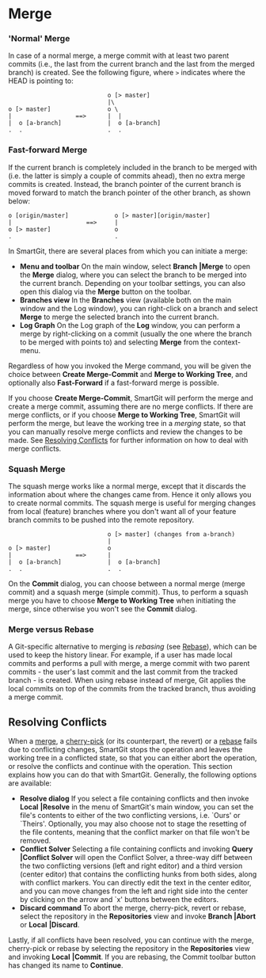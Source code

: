 # Merge

### 'Normal' Merge

In case of a normal merge, a merge commit with at least two parent
commits (i.e., the last from the current branch and the last from the
merged branch) is created. See the following figure, where `>` indicates
where the HEAD is pointing to:



``` text
                            o [> master]
                            |\
o [> master]                o \
|                  ==>      |  |
|  o [a-branch]             |  o [a-branch]
.  .                        .  .
```



### Fast-forward Merge

If the current branch is completely included in the branch to be merged
with (i.e. the latter is simply a couple of commits ahead), then no
extra merge commits is created. Instead, the branch pointer of the
current branch is moved forward to match the branch pointer of the other
branch, as shown below:



``` text
o [origin/master]             o [> master][origin/master]
|                     ==>     |
o [> master]                  o
.                             .
```



In SmartGit, there are several places from which you can initiate a
merge:

-   **Menu and toolbar** On the main window, select **Branch**
    **\|Merge** to open the **Merge** dialog, where you can select the
    branch to be merged into the current branch. Depending on your
    toolbar settings, you can also open this dialog via the **Merge**
    button on the toolbar.
-   **Branches view** In the **Branches** view (available both on the
    main window and the Log window), you can right-click on a branch and
    select **Merge** to merge the selected branch into the current
    branch.
-   **Log Graph** On the Log graph of the **Log** window, you can
    perform a merge by right-clicking on a commit (usually the one where
    the branch to be merged with points to) and selecting **Merge** from
    the context-menu.

Regardless of how you invoked the Merge command, you will be given the
choice between **Create Merge-Commit** and **Merge to Working Tree**,
and optionally also **Fast-Forward** if a fast-forward merge is
possible.

If you choose **Create Merge-Commit**, SmartGit will perform the merge
and create a merge commit, assuming there are no merge conflicts. If
there are merge conflicts, or if you choose **Merge to Working Tree**,
SmartGit will perform the merge, but leave the working tree in a
*merging* state, so that you can manually resolve merge conflicts and
review the changes to be made. See [Resolving Conflicts](#resolving-conflicts) for further information on how to
deal with merge conflicts.

### Squash Merge

The squash merge works like a normal merge, except that it discards the
information about where the changes came from. Hence it only allows you
to create normal commits. The squash merge is useful for merging changes
from local (feature) branches where you don't want all of your feature
branch commits to be pushed into the remote repository.



``` text
                            o [> master] (changes from a-branch)
                            |
o [> master]                o
|                  ==>      |
|  o [a-branch]             |  o [a-branch]
.  .                        .  .
```



On the **Commit** dialog, you can choose between a normal merge (merge
commit) and a squash merge (simple commit). Thus, to perform a squash
merge you have to choose **Merge to Working Tree** when initiating the
merge, since otherwise you won't see the **Commit** dialog.

### Merge versus Rebase

A Git-specific alternative to merging is *rebasing* (see
[Rebase](#Merge-rebase)), which can be used to keep the history linear.
For example, if a user has made local commits and performs a pull with
merge, a merge commit with two parent commits - the user's last commit
and the last commit from the tracked branch - is created. When using
rebase instead of merge, Git applies the local commits on top of the
commits from the tracked branch, thus avoiding a merge commit.

## Resolving Conflicts

When a [merge](#Merge-merge), a [cherry-pick](#Merge-cherry-pick) (or
its counterpart, the revert) or a [rebase](#Merge-rebase) fails due to
conflicting changes, SmartGit stops the operation and leaves the working
tree in a conflicted state, so that you can either abort the operation,
or resolve the conflicts and continue with the operation. This section
explains how you can do that with SmartGit. Generally, the following
options are available:

-   **Resolve dialog** If you select a file containing conflicts and
    then invoke **Local** **\|Resolve** in the menu of SmartGit's main
    window, you can set the file's contents to either of the two
    conflicting versions, i.e. \`Ours' or \`Theirs'. Optionally, you may
    also choose not to stage the resetting of the file contents, meaning
    that the conflict marker on that file won't be removed.
-   **Conflict Solver** Selecting a file containing conflicts and
    invoking **Query** **\|Conflict Solver** will open the Conflict
    Solver, a three-way diff between the two conflicting versions (left
    and right editor) and a third version (center editor) that contains
    the conflicting hunks from both sides, along with conflict markers.
    You can directly edit the text in the center editor, and you can
    move changes from the left and right side into the center by
    clicking on the arrow and \`x' buttons between the editors.
-   **Discard command** To abort the merge, cherry-pick, revert or
    rebase, select the repository in the **Repositories** view and
    invoke **Branch \|Abort** or **Local** **\|Discard**.

Lastly, if all conflicts have been resolved, you can continue with the
merge, cherry-pick or rebase by selecting the repository in the
**Repositories** view and invoking **Local** **\|Commit**. If you are
rebasing, the Commit toolbar button has changed its name to
**Continue**.

